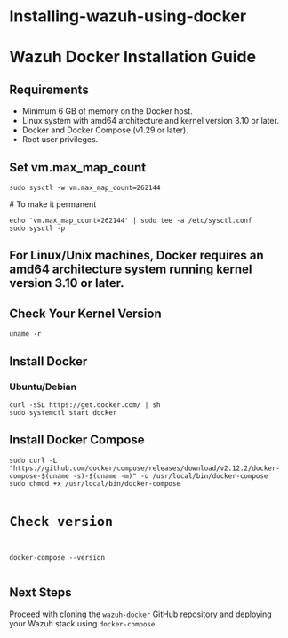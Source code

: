 # Installing-wazuh-using-docker
  <h1>Wazuh Docker Installation Guide</h1>

  <h2>Requirements</h2>
  <ul>
    <li>Minimum 6 GB of memory on the Docker host.</li>
    <li>Linux system with amd64 architecture and kernel version 3.10 or later.</li>
    <li>Docker and Docker Compose (v1.29 or later).</li>
    <li>Root user privileges.</li>
  </ul>

  <h2>Set vm.max_map_count</h2>
  <pre><code>sudo sysctl -w vm.max_map_count=262144 </code></pre>
  # To make it permanent
<pre><code>echo 'vm.max_map_count=262144' | sudo tee -a /etc/sysctl.conf
sudo sysctl -p</code></pre>

<h2>For Linux/Unix machines, Docker requires an amd64 architecture system running kernel version 3.10 or later. </h2>
  <h2>Check Your Kernel Version</h2>
  <pre><code>uname -r</code></pre>





  <h2>Install Docker</h2>
  <h3>Ubuntu/Debian</h3>
  <pre><code>curl -sSL https://get.docker.com/ | sh
sudo systemctl start docker</code></pre>

  
  <h2>Install Docker Compose</h2>
  <pre><code>sudo curl -L "https://github.com/docker/compose/releases/download/v2.12.2/docker-compose-$(uname -s)-$(uname -m)" -o /usr/local/bin/docker-compose
sudo chmod +x /usr/local/bin/docker-compose

# Check version
docker-compose --version</code></pre>

  <h2>Next Steps</h2>
  <p>Proceed with cloning the <code>wazuh-docker</code> GitHub repository and deploying your Wazuh stack using <code>docker-compose</code>.</p>

</body>
</html>
